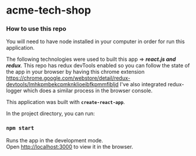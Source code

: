# acme-tech-shop

### How to use this repo

You will need to have node installed in your computer in order for run this application.

The following technologies were used to built this app => **_react.js and redux_**. This repo has redux devTools enabled so you can follow the state of the app in your browser by having this chrome extension https://chrome.google.com/webstore/detail/redux-devtools/lmhkpmbekcpmknklioeibfkpmmfibljd
I've also integrated redux-logger which does a similar process in the browser console.


This application was built with **`create-react-app`**.

In the project directory, you can run:

### `npm start`

Runs the app in the development mode.<br>
Open [http://localhost:3000](http://localhost:3000) to view it in the browser.
